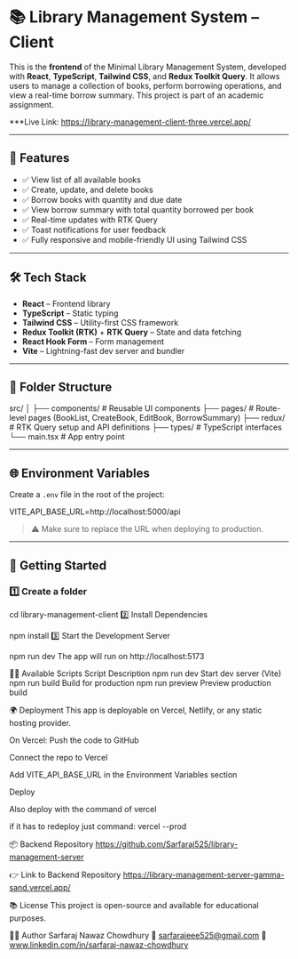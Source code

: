 # 📚 Library Management System – Client

This is the **frontend** of the Minimal Library Management System, developed with **React**, **TypeScript**, **Tailwind CSS**, and **Redux Toolkit Query**. It allows users to manage a collection of books, perform borrowing operations, and view a real-time borrow summary. This project is part of an academic assignment.

***Live Link: https://library-management-client-three.vercel.app/

---

## 🚀 Features

- ✅ View list of all available books
- ✅ Create, update, and delete books
- ✅ Borrow books with quantity and due date
- ✅ View borrow summary with total quantity borrowed per book
- ✅ Real-time updates with RTK Query
- ✅ Toast notifications for user feedback
- ✅ Fully responsive and mobile-friendly UI using Tailwind CSS

---

## 🛠️ Tech Stack

- **React** – Frontend library
- **TypeScript** – Static typing
- **Tailwind CSS** – Utility-first CSS framework
- **Redux Toolkit (RTK)** + **RTK Query** – State and data fetching
- **React Hook Form** – Form management
- **Vite** – Lightning-fast dev server and bundler

---

## 📁 Folder Structure

src/
│
├── components/ # Reusable UI components
├── pages/ # Route-level pages (BookList, CreateBook, EditBook, BorrowSummary)
├── redux/ # RTK Query setup and API definitions
├── types/ # TypeScript interfaces
└── main.tsx # App entry point

---

## 🌐 Environment Variables

Create a `.env` file in the root of the project:

VITE_API_BASE_URL=http://localhost:5000/api

> ⚠️ Make sure to replace the URL when deploying to production.

---

## 🧪 Getting Started

### 1️⃣ Create a folder

cd library-management-client
2️⃣ Install Dependencies

npm install
3️⃣ Start the Development Server

npm run dev
The app will run on http://localhost:5173

🧑‍💻 Available Scripts
Script	Description
npm run dev	Start dev server (Vite)
npm run build	Build for production
npm run preview	Preview production build

🌍 Deployment
This app is deployable on Vercel, Netlify, or any static hosting provider.

On Vercel:
Push the code to GitHub

Connect the repo to Vercel

Add VITE_API_BASE_URL in the Environment Variables section

Deploy

Also deploy with the command of vercel

if it has to redeploy just command: vercel --prod

📦 Backend Repository
https://github.com/Sarfaraj525/library-management-server

👉 Link to Backend Repository
https://library-management-server-gamma-sand.vercel.app/

📚 License
This project is open-source and available for educational purposes.

🙋‍♂️ Author
Sarfaraj Nawaz Chowdhury
📧 sarfarajeee525@gmail.com
🔗 www.linkedin.com/in/sarfaraj-nawaz-chowdhury